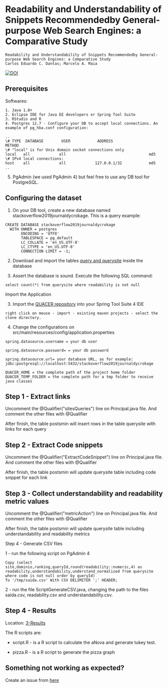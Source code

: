 Readability and Understandability of Snippets Recommendedby General-purpose Web Search Engines: a Comparative Study
=========================================================================================

```
Readability and Understandability of Snippets Recommendedby General-purpose Web Search Engines: a Comparative Study
Carlos Eduardo C. Dantas; Marcelo A. Maia
```

[![DOI](https://zenodo.org/badge/138428994.svg)](https://zenodo.org/record/5544535#.YR8B4DrQ9H6)

Prerequisites
-----------------------------------------------------------

Softwares:

```
1. Java 1.8+
2. Eclipse IDE for Java EE developers or Spring Tool Suite
3. RStudio and R
4. Postgres 12.7 - Configure your DB to accept local connections. An example of pg_hba.conf configuration:
```

```
..
\# TYPE  DATABASE        USER            ADDRESS                 METHOD
\# "local" is for Unix domain socket connections only
local   all             all                                     md5
\# IPv4 local connections:
host    all             all             127.0.0.1/32            md5
..
```

5. PgAdmin (we used PgAdmin 4) but feel free to use any DB tool for PostgreSQL.


Configuring the dataset
-----------------------------------------------------------

1. On your DB tool, create a new database named stackoverflow2019journaldycrokage. This is a query example:

```
CREATE DATABASE stackoverflow2019journaldycrokage
  WITH OWNER = postgres
       ENCODING = 'UTF8'
       TABLESPACE = pg_default
       LC_COLLATE = 'en_US.UTF-8'
       LC_CTYPE = 'en_US.UTF-8'
       CONNECTION LIMIT = -1;
```
2. Download and import the tables [query and querysite](https://github.com/carloseduardoxp/AeSir2021-reproduction-kit/tree/master/1-tables) inside the database

3. Assert the database is sound. Execute the following SQL command: 
    
```
select count(*) from querysite where readability is not null
```

Import the Application 

3. Import the [QUACER repository](https://github.com/carloseduardoxp/AeSir2021-reproduction-kit/tree/master/2-JavaProject/QUACER)  into your Spring Tool Suite 4 IDE

```
right click on mouse - import - existing maven projects - select the clone directory.
```

4. Change the configurations on src/main/resources/config/application.properties

```
spring.datasource.username = your db user

spring.datasource.password= = your db password

spring.datasource.url= your database URL, as for example: jdbc:postgresql://localhost:5432/stackoverflow2019journaldycrokage

QUACER_HOME = the complete path of the project home folder 
QUACER_TEMP_FOLDER = the complete path for a tmp folder to receive java classes
```

Step 1 - Extract links 
-----------------------------------------------------------

Uncomment the @Qualifier("sitesQueries") line on Principal.java file. And comment the other files with  @Qualifier

After finish, the table postsmin will insert rows in the table querysite with links for each query

Step 2 - Extract Code snippets 
-----------------------------------------------------------

Uncomment the @Qualifier("ExtractCodeSnippet") line on Principal.java file. And comment the other files with  @Qualifier

After finish, the table postsmin will update querysite table including code snippet for each link

Step 3 - Collect understandability and readability metric values
-----------------------------------------------------------

Uncomment the @Qualifier("metricAction") line on Principal.java file. And comment the other files with  @Qualifier

After finish, the table postsmin will update querysite table including understandability and readability metrics

Step 4 - Generate CSV files

1 - run the following script on PgAdmin 4

```
Copy (select site,dominio,ranking,queryId,round(readability::numeric,4) as readability,understandability,understand_normalized from querysite where code is not null order by queryId) 
To '/tmp/saida.csv' With CSV DELIMITER ';' HEADER;
```

2 - run the file ScriptGenerateCSV.java, changing the path to the files saida.csv, readability.csv and understandability.csv.

Step 4 - Results
-----------------------------------------------------------

Location: [3-Results](https://github.com/carloseduardoxp/AeSir2021-reproduction-kit/tree/master/3-Results)


The R scripts are:

- script.R - is a R script to calculate the aNova and generate tukey test.

- pizza.R - is a R script to generate the pizza graph


Something not working as expected?
------------------------------------------------------------------------
Create an issue from [here](https://github.com/carloseduardoxp/AeSir2021-reproduction-kit/issues/new)
